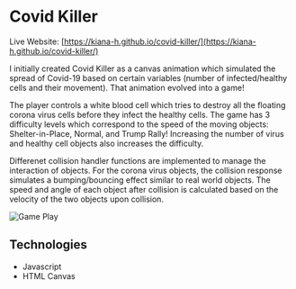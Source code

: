 # Covid Killer

Live Website: [https://kiana-h.github.io/covid-killer/](https://kiana-h.github.io/covid-killer/)

I initially created Covid Killer as a canvas animation which simulated the spread of Covid-19 based on certain variables (number of infected/healthy cells and their movement). That animation evolved into a game!  

The player controls a white blood cell which tries to destroy all the floating corona virus cells before they infect the healthy cells.
The game has 3 difficulty levels which correspond to the speed of the moving objects: Shelter-in-Place, Normal, and Trump Rally!
Increasing the number of virus and healthy cell objects also increases the difficulty.  

Differenet collision handler functions are implemented to manage the interaction of objects. For the corona virus objects, the collision response simulates a bumping/bouncing effect similar to real world objects. The speed and angle of each object after collision is calculated based on the velocity of the two objects upon collision.  
  
  

![Game Play](https://github.com/kiana-h/covid-killer/blob/main/readme_assets/gameplay.gif)

## Technologies

- Javascript 
- HTML Canvas
